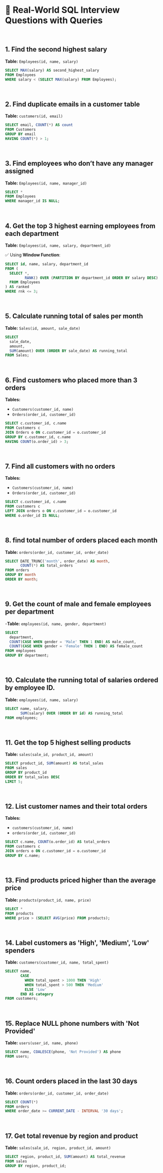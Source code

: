 # 📄 Real-World SQL Interview Questions with Queries  

</br>

## 1. Find the second highest salary  
**Table:** `Employees(id, name, salary)`  

```sql
SELECT MAX(salary) AS second_highest_salary
FROM Employees
WHERE salary < (SELECT MAX(salary) FROM Employees);
```

</br>

## 2. Find duplicate emails in a customer table  
**Table:** `customers(id, email)`  

```sql
SELECT email, COUNT(*) AS count
FROM Customers
GROUP BY email
HAVING COUNT(*) > 1;
```

</br>

## 3. Find employees who don’t have any manager assigned  
**Table:** `Employees(id, name, manager_id)`  

```sql
SELECT *
FROM Employees
WHERE manager_id IS NULL;
```

</br>

## 4. Get the top 3 highest earning employees from each department  
**Table:** `Employees(id, name, salary, department_id)`  

✅ Using **Window Function**:  

```sql
SELECT id, name, salary, department_id
FROM (
  SELECT *, 
         RANK() OVER (PARTITION BY department_id ORDER BY salary DESC) AS rnk
  FROM Employees
) AS ranked
WHERE rnk <= 3;
```

</br>

## 5. Calculate running total of sales per month  
**Table:** `Sales(id, amount, sale_date)`  

```sql
SELECT
  sale_date,
  amount,
  SUM(amount) OVER (ORDER BY sale_date) AS running_total
FROM Sales;
```

</br>

## 6. Find customers who placed more than 3 orders  
**Tables:**  
- `Customers(customer_id, name)`  
- `Orders(order_id, customer_id)`  

```sql
SELECT c.customer_id, c.name
FROM Customers c
JOIN Orders o ON c.customer_id = o.customer_id
GROUP BY c.customer_id, c.name
HAVING COUNT(o.order_id) > 3;
```

</br>

## 7. Find all customers with no orders
**Tables:** 
- `Customers(customer_id, name)`  
- `Orders(order_id, customer_id)`

```sql
SELECT c.customer_id, c.name
FROM customers c
LEFT JOIN orders o ON c.customer_id = o.customer_id
WHERE o.order_id IS NULL;
```

</br>

## 8. find total number of orders placed each month
**Table:**  `orders(order_id, customer_id, order_date)`

```sql
SELECT DATE_TRUNC('month', order_date) AS month,
       COUNT(*) AS total_orders
FROM orders
GROUP BY month
ORDER BY month;
```

</br>

## 9. Get the count of male and female employees per department
-**Table:** `employees(id, name, gender, department)`

```sql
SELECT 
  department,
  COUNT(CASE WHEN gender = 'Male' THEN 1 END) AS male_count,
  COUNT(CASE WHEN gender = 'Female' THEN 1 END) AS female_count
FROM employees
GROUP BY department;
```

</br>


## 10. Calculate the running total of salaries ordered by employee ID.
**Table:**  `employees(id, name, salary)`

```sql
SELECT name, salary,
       SUM(salary) OVER (ORDER BY id) AS running_total
FROM employees;
```

</br>

## 11. Get the top 5 highest selling products
**Table:** `sales(sale_id, product_id, amount)`

```sql
SELECT product_id, SUM(amount) AS total_sales
FROM sales
GROUP BY product_id
ORDER BY total_sales DESC
LIMIT 5;
```

</br>

## 12. List customer names and their total orders
**Tables:** 
- `customers(customer_id, name)`
- `orders(order_id, customer_id)`

```sql
SELECT c.name, COUNT(o.order_id) AS total_orders
FROM customers c
JOIN orders o ON c.customer_id = o.customer_id
GROUP BY c.name;
```

</br>

## 13. Find products priced higher than the average price
**Table:**  `products(product_id, name, price)`

```sql
SELECT *
FROM products
WHERE price > (SELECT AVG(price) FROM products);
```

</br>


## 14. Label customers as 'High', 'Medium', 'Low' spenders
**Table:** `customers(customer_id, name, total_spent)`

```sql
SELECT name,
       CASE
         WHEN total_spent > 1000 THEN 'High'
         WHEN total_spent > 500 THEN 'Medium'
         ELSE 'Low'
       END AS category
FROM customers;
```

</br>

## 15. Replace NULL phone numbers with 'Not Provided'
**Table:** `users(user_id, name, phone)`

```sql
SELECT name, COALESCE(phone, 'Not Provided') AS phone
FROM users;
```

</br>

## 16. Count orders placed in the last 30 days
**Table:**  `orders(order_id, customer_id, order_date)`

```sql
SELECT COUNT(*)
FROM orders
WHERE order_date >= CURRENT_DATE - INTERVAL '30 days';
```

</br>

## 17. Get total revenue by region and product
**Table:**  `sales(sale_id, region, product_id, amount)`

```sql
SELECT region, product_id, SUM(amount) AS total_revenue
FROM sales
GROUP BY region, product_id;
```

</br>
